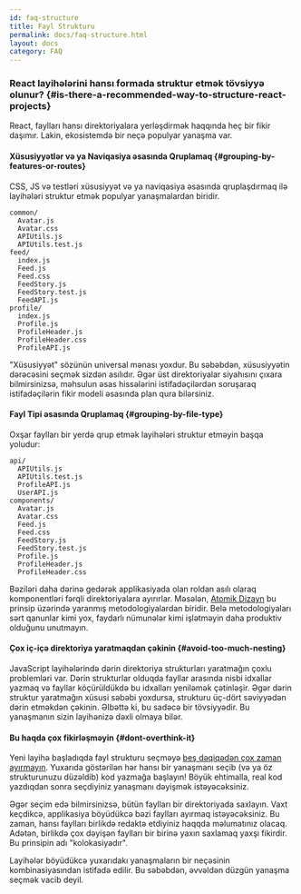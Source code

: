 ```yaml
---
id: faq-structure
title: Fayl Strukturu
permalink: docs/faq-structure.html
layout: docs
category: FAQ
---
```


### React layihələrini hansı formada struktur etmək tövsiyyə olunur? {#is-there-a-recommended-way-to-structure-react-projects}

React, faylları hansı direktoriyalara yerləşdirmək haqqında heç bir fikir daşımır. Lakin, ekosistemdə bir neçə populyar yanaşma var.

#### Xüsusiyyətlər və ya Naviqasiya əsasında Qruplamaq {#grouping-by-features-or-routes}

CSS, JS və testləri xüsusiyyət və ya naviqasiya əsasında qruplaşdırmaq ilə layihələri struktur etmək populyar yanaşmalardan biridir.

```
common/
  Avatar.js
  Avatar.css
  APIUtils.js
  APIUtils.test.js
feed/
  index.js
  Feed.js
  Feed.css
  FeedStory.js
  FeedStory.test.js
  FeedAPI.js
profile/
  index.js
  Profile.js
  ProfileHeader.js
  ProfileHeader.css
  ProfileAPI.js
```

"Xüsusiyyət" sözünün universal mənası yoxdur. Bu səbəbdən, xüsusiyyətin dərəcəsini seçmək sizdən asılıdır. Əgər üst direktoriyalar siyahısını çıxara bilmirsinizsə, məhsulun əsas hissələrini istifadəçilərdən soruşaraq istifadəçilərin fikir modeli əsasında plan qura bilərsiniz.

#### Fayl Tipi əsasında Qruplamaq {#grouping-by-file-type}

Oxşar faylları bir yerdə qrup etmək layihələri struktur etməyin başqa yoludur:

```
api/
  APIUtils.js
  APIUtils.test.js
  ProfileAPI.js
  UserAPI.js
components/
  Avatar.js
  Avatar.css
  Feed.js
  Feed.css
  FeedStory.js
  FeedStory.test.js
  Profile.js
  ProfileHeader.js
  ProfileHeader.css
```

Bəziləri daha dərinə gedərək applikasiyada olan roldan asılı olaraq komponentləri fərqli direktoriyalara ayırırlar. Məsələn, [Atomik Dizayn](http://bradfrost.com/blog/post/atomic-web-design/) bu prinsip üzərində yaranmış metodologiyalardan biridir. Belə metodologiyaları sərt qanunlar kimi yox, faydarlı nümunələr kimi işlətməyin daha produktiv olduğunu unutmayın.

#### Çox iç-içə direktoriya yaratmaqdan çəkinin {#avoid-too-much-nesting}

JavaScript layihələrində dərin direktoriya strukturları yaratmağın çoxlu problemləri var. Dərin strukturlar olduqda fayllar arasında nisbi idxallar yazmaq və fayllar köçürüldükdə bu idxalları yeniləmək çətinləşir. Əgər dərin struktur yaratmağın xüsusi səbəbi yoxdursa, strukturu üç-dört səviyyədən dərin etməkdən çəkinin. Əlbəttə ki, bu sadəcə bir tövsiyyədir. Bu yanaşmanın sizin layihənizə dəxli olmaya bilər.

#### Bu haqda çox fikirləşməyin {#dont-overthink-it}

Yeni layihə başladıqda fayl strukturu seçməyə [beş dəqiqədən çox zaman ayırmayın](https://en.wikipedia.org/wiki/Analysis_paralysis). Yuxarıda göstərilən hər hansı bir yanaşmanı seçib (və ya öz strukturunuzu düzəldib) kod yazmağa başlayın! Böyük ehtimalla, real kod yazdıqdan sonra seçdiyiniz yanaşmanı dəyişmək istəyəcəksiniz.

Əgər seçim edə bilmirsinizsə, bütün faylları bir direktoriyada saxlayın. Vaxt keçdikcə, applikasiya böyüdükcə bəzi faylları ayırmaq istəyəcəksiniz. Bu zaman, hansı faylları birlikdə redaktə etdiyiniz haqqda məlumatınız olacaq. Adətən, birlikdə çox dəyişən faylları bir birinə yaxın saxlamaq yaxşı fikirdir. Bu prinsipin adı "kolokasiyadır".

Layihələr böyüdükcə yuxarıdakı yanaşmaların bir neçəsinin kombinasiyasından istifadə edilir. Bu səbəbdən, əvvəldən düzgün yanaşma seçmək vacib deyil.
